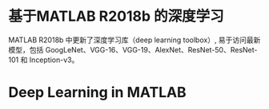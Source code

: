 # 基于MATLAB R2018b 的深度学习

 MATLAB R2018b 中更新了深度学习库（deep learning toolbox）, 易于访问最新模型，包括 GoogLeNet、VGG-16、VGG-19、AlexNet、ResNet-50、ResNet-101 和 Inception-v3。



# Deep Learning in MATLAB
